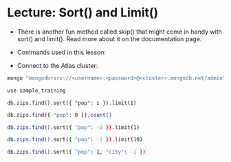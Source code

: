 # Lecture: Sort() and Limit()

- There is another fun method called skip() that might come in handy with sort() and limit(). Read more about it on the documentation page.

- Commands used in this lesson:

- Connect to the Atlas cluster:
```bash
mongo "mongodb+srv://<username>:<password>@<cluster>.mongodb.net/admin"
```

```bash
use sample_training
```

```bah
db.zips.find().sort({ "pop": 1 }).limit(1)
```

```bash
db.zips.find({ "pop": 0 }).count()
```

```bash
db.zips.find().sort({ "pop": -1 }).limit(1)
```

```bash
db.zips.find().sort({ "pop": -1 }).limit(10)
```

```bash
db.zips.find().sort({ "pop": 1, "city": -1 })
```